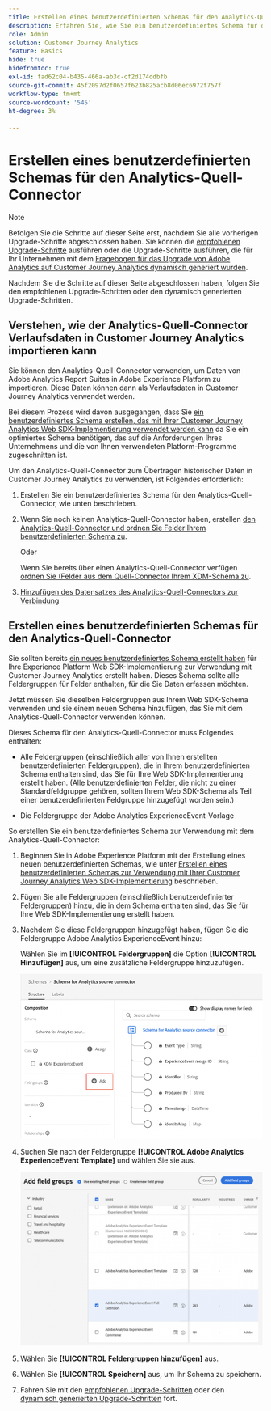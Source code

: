 ```yaml
---
title: Erstellen eines benutzerdefinierten Schemas für den Analytics-Quell-Connector
description: Erfahren Sie, wie Sie ein benutzerdefiniertes Schema für den Analytics Source Connector erstellen
role: Admin
solution: Customer Journey Analytics
feature: Basics
hide: true
hidefromtoc: true
exl-id: fad62c04-b435-466a-ab3c-cf2d174ddbfb
source-git-commit: 45f2097d2f0657f623b825acb8d06ec6972f757f
workflow-type: tm+mt
source-wordcount: '545'
ht-degree: 3%

---
```


# Erstellen eines benutzerdefinierten Schemas für den Analytics-Quell-Connector

>[!NOTE]
> 
>Befolgen Sie die Schritte auf dieser Seite erst, nachdem Sie alle vorherigen Upgrade-Schritte abgeschlossen haben. Sie können die [empfohlenen Upgrade-Schritte](/help/getting-started/cja-upgrade/cja-upgrade-recommendations.md#recommended-upgrade-steps-for-most-organizations) ausführen oder die Upgrade-Schritte ausführen, die für Ihr Unternehmen mit dem [Fragebogen für das Upgrade von Adobe Analytics auf Customer Journey Analytics dynamisch generiert wurden](https://gigazelle.github.io/cja-ttv/).
>
>Nachdem Sie die Schritte auf dieser Seite abgeschlossen haben, folgen Sie den empfohlenen Upgrade-Schritten oder den dynamisch generierten Upgrade-Schritten.

## Verstehen, wie der Analytics-Quell-Connector Verlaufsdaten in Customer Journey Analytics importieren kann

Sie können den Analytics-Quell-Connector verwenden, um Daten von Adobe Analytics Report Suites in Adobe Experience Platform zu importieren. Diese Daten können dann als Verlaufsdaten in Customer Journey Analytics verwendet werden.

Bei diesem Prozess wird davon ausgegangen, dass Sie [ein benutzerdefiniertes Schema erstellen, das mit Ihrer Customer Journey Analytics Web SDK-Implementierung verwendet werden kann](/help/getting-started/cja-upgrade/cja-upgrade-schema-create.md) da Sie ein optimiertes Schema benötigen, das auf die Anforderungen Ihres Unternehmens und die von Ihnen verwendeten Platform-Programme zugeschnitten ist.

Um den Analytics-Quell-Connector zum Übertragen historischer Daten in Customer Journey Analytics zu verwenden, ist Folgendes erforderlich:

1. Erstellen Sie ein benutzerdefiniertes Schema für den Analytics-Quell-Connector, wie unten beschrieben.

1. Wenn Sie noch keinen Analytics-Quell-Connector haben, erstellen [ den Analytics-Quell-Connector und ordnen Sie Felder Ihrem benutzerdefinierten Schema zu](/help/getting-started/cja-upgrade/cja-upgrade-source-connector.md).

   Oder

   Wenn Sie bereits über einen Analytics-Quell-Connector verfügen[ ordnen Sie (Felder aus dem Quell-Connector Ihrem XDM-Schema zu](/help/getting-started/cja-upgrade/cja-upgrade-from-source-connector.md).

1. [Hinzufügen des Datensatzes des Analytics-Quell-Connectors zur Verbindung](/help/getting-started/cja-upgrade/cja-upgrade-source-connector-dataset.md)

## Erstellen eines benutzerdefinierten Schemas für den Analytics-Quell-Connector

Sie sollten bereits [ein neues benutzerdefiniertes Schema erstellt haben](/help/getting-started/cja-upgrade/cja-upgrade-schema-create.md) für Ihre Experience Platform Web SDK-Implementierung zur Verwendung mit Customer Journey Analytics erstellt haben. Dieses Schema sollte alle Feldergruppen für Felder enthalten, für die Sie Daten erfassen möchten.

Jetzt müssen Sie dieselben Feldergruppen aus Ihrem Web SDK-Schema verwenden und sie einem neuen Schema hinzufügen, das Sie mit dem Analytics-Quell-Connector verwenden können.

Dieses Schema für den Analytics-Quell-Connector muss Folgendes enthalten:

* Alle Feldergruppen (einschließlich aller von Ihnen erstellten benutzerdefinierten Feldergruppen), die in Ihrem benutzerdefinierten Schema enthalten sind, das Sie für Ihre Web SDK-Implementierung erstellt haben. (Alle benutzerdefinierten Felder, die nicht zu einer Standardfeldgruppe gehören, sollten Ihrem Web SDK-Schema als Teil einer benutzerdefinierten Feldgruppe hinzugefügt worden sein.)

* Die Feldergruppe der Adobe Analytics ExperienceEvent-Vorlage

So erstellen Sie ein benutzerdefiniertes Schema zur Verwendung mit dem Analytics-Quell-Connector:

1. Beginnen Sie in Adobe Experience Platform mit der Erstellung eines neuen benutzerdefinierten Schemas, wie unter [Erstellen eines benutzerdefinierten Schemas zur Verwendung mit Ihrer Customer Journey Analytics Web SDK-Implementierung](/help/getting-started/cja-upgrade/cja-upgrade-schema-create.md) beschrieben.

1. Fügen Sie alle Feldergruppen (einschließlich benutzerdefinierter Feldergruppen) hinzu, die in dem Schema enthalten sind, das Sie für Ihre Web SDK-Implementierung erstellt haben.

1. Nachdem Sie diese Feldergruppen hinzugefügt haben, fügen Sie die Feldergruppe Adobe Analytics ExperienceEvent hinzu:

   Wählen Sie im **[!UICONTROL Feldergruppen]** die Option **[!UICONTROL Hinzufügen]** aus, um eine zusätzliche Feldergruppe hinzuzufügen.

   ![Feldergruppe zum Schema hinzufügen](assets/schema-add-field-group.png)

1. Suchen Sie nach der Feldergruppe **[!UICONTROL Adobe Analytics ExperienceEvent Template]** und wählen Sie sie aus.

   ![Fügen Sie die Adobe Analytics ExperienceEvent-Feldergruppe hinzu](assets/schema-experienceevent.png)

1. Wählen Sie **[!UICONTROL Feldergruppen hinzufügen]** aus.

1. Wählen Sie **[!UICONTROL Speichern]** aus, um Ihr Schema zu speichern.

1. Fahren Sie mit den [empfohlenen Upgrade-Schritten](/help/getting-started/cja-upgrade/cja-upgrade-recommendations.md#recommended-upgrade-steps-for-most-organizations) oder den [dynamisch generierten Upgrade-Schritten](https://gigazelle.github.io/cja-ttv/) fort.
